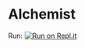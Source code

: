# Alchemist

Run: [![Run on Repl.it](https://repl.it/badge/github/ThusEndingTheStory/Alchemist)](https://repl.it/github/ThusEndingTheStory/Alchemist)
